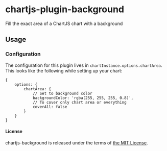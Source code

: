 # chartjs-plugin-background

Fill the exact area of a ChartJS chart with a background

## Usage

### Configuration

The configuration for this plugin lives in `chartInstance.options.chartArea`. This looks like the following while setting up your chart:

```
{
    options: {
        chartArea: {
            // Set to background color
            backgroundColor: 'rgba(255, 255, 255, 0.8)',
            // To cover only chart area or everything
            coverAll: false
        }
    }
}
```

#### License

chartjs-background is released under the terms of [the MIT License](http://www.opensource.org/licenses/MIT).
